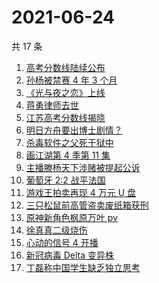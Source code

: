 # 2021-06-24

共 17 条

<!-- BEGIN -->
<!-- 最后更新时间 Thu Jun 24 2021 23:06:07 GMT+0800 (China Standard Time) -->

1. [高考分数线陆续公布](https://www.zhihu.com/search?q=高考分数线)
2. [孙杨被禁赛 4 年 3 个月](https://www.zhihu.com/search?q=孙杨)
3. [《光与夜之恋》上线](https://www.zhihu.com/search?q=光与夜之恋)
4. [蒋勇律师去世](https://www.zhihu.com/search?q=蒋勇)
5. [江苏高考分数线揭晓](https://www.zhihu.com/search?q=江西高考)
6. [明日方舟要出博士剧情？](https://www.zhihu.com/search?q=明日方舟)
7. [杀毒软件之父死于狱中](https://www.zhihu.com/search?q=杀毒软件之父)
8. [画江湖第 4 季第 11 集](https://www.zhihu.com/search?q=画江湖之不良人)
9. [主播滕杨天下涉赌被提起公诉](https://www.zhihu.com/search?q=滕杨天下)
10. [葡萄牙 2:2 战平法国](https://www.zhihu.com/search?q=葡萄牙队)
11. [游戏王拍卖再现 4 万元 U 盘](https://www.zhihu.com/search?q=游戏王)
12. [三只松鼠前高管盗卖废纸箱获刑](https://www.zhihu.com/search?q=三只松鼠)
13. [原神新角色枫原万叶 pv](https://www.zhihu.com/search?q=原神)
14. [徐真真二级烧伤](https://www.zhihu.com/search?q=徐真真)
15. [心动的信号 4 开播](https://www.zhihu.com/search?q=心动的信号4)
16. [新冠病毒 Delta 变异株](https://www.zhihu.com/search?q=新冠病毒)
17. [丁磊称中国学生缺乏独立思考](https://www.zhihu.com/search?q=丁磊)

<!-- END -->
